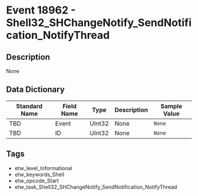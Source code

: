 # Event 18962 - Shell32_SHChangeNotify_SendNotification_NotifyThread

## Description
None

## Data Dictionary
|Standard Name|Field Name|Type|Description|Sample Value|
|---|---|---|---|---|
|TBD|Event|UInt32|None|`None`|
|TBD|ID|UInt32|None|`None`|

## Tags
* etw_level_Informational
* etw_keywords_Shell
* etw_opcode_Start
* etw_task_Shell32_SHChangeNotify_SendNotification_NotifyThread
